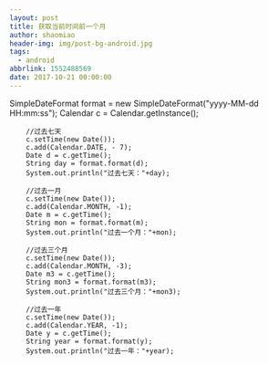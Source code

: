 ```yaml
---
layout: post
title: 获取当前时间前一个月
author: shaomiao
header-img: img/post-bg-android.jpg
tags:
  - android
abbrlink: 1552488569
date: 2017-10-21 00:00:00
---
```

SimpleDateFormat format = new SimpleDateFormat("yyyy-MM-dd HH:mm:ss");
        Calendar c = Calendar.getInstance();
         
        //过去七天
        c.setTime(new Date());
        c.add(Calendar.DATE, - 7);
        Date d = c.getTime();
        String day = format.format(d);
        System.out.println("过去七天："+day);
         
        //过去一月
        c.setTime(new Date());
        c.add(Calendar.MONTH, -1);
        Date m = c.getTime();
        String mon = format.format(m);
        System.out.println("过去一个月："+mon);
         
        //过去三个月
        c.setTime(new Date());
        c.add(Calendar.MONTH, -3);
        Date m3 = c.getTime();
        String mon3 = format.format(m3);
        System.out.println("过去三个月："+mon3);
         
        //过去一年
        c.setTime(new Date());
        c.add(Calendar.YEAR, -1);
        Date y = c.getTime();
        String year = format.format(y);
        System.out.println("过去一年："+year);
